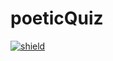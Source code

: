 # poeticQuiz
[![shield](https://img.shields.io/badge/testHield-shield-FF5577.svg)](https://www.twitter.com)
